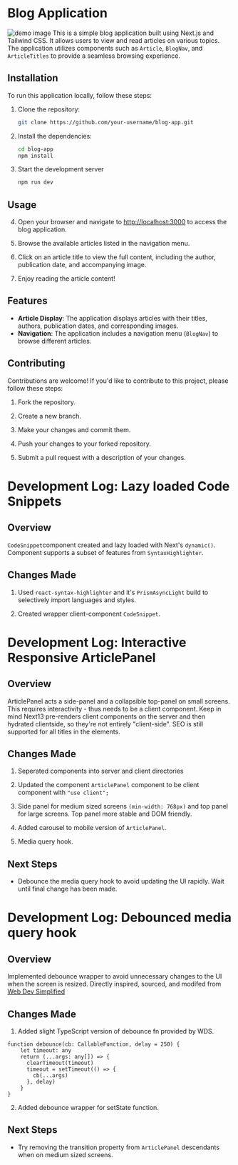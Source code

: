 # Blog Application
![demo image](https://i.ibb.co/0rbWD83/Screen-Shot-2023-05-16-at-2-42-05-AM.png)
This is a simple blog application built using Next.js and Tailwind CSS. It allows users to view and read articles on various topics. The application utilizes components such as `Article`, `BlogNav`, and `ArticleTitles` to provide a seamless browsing experience.

## Installation

To run this application locally, follow these steps:

1. Clone the repository:

   ```bash
   git clone https://github.com/your-username/blog-app.git

2. Install the dependencies:

   ```bash
   cd blog-app
   npm install
   
3. Start the development server
    ```bash
    npm run dev
    
## Usage

4. Open your browser and navigate to [http://localhost:3000](http://localhost:3000) to access the blog application.

5. Browse the available articles listed in the navigation menu.

6. Click on an article title to view the full content, including the author, publication date, and accompanying image.

7. Enjoy reading the article content!

## Features

- **Article Display**: The application displays articles with their titles, authors, publication dates, and corresponding images.
- **Navigation**: The application includes a navigation menu (`BlogNav`) to browse different articles.

## Contributing

Contributions are welcome! If you'd like to contribute to this project, please follow these steps:

1. Fork the repository.

2. Create a new branch.

3. Make your changes and commit them.

4. Push your changes to your forked repository.

5. Submit a pull request with a description of your changes.

# Development Log: Lazy loaded Code Snippets

## Overview
`CodeSnippet`component created and lazy loaded with Next's `dynamic()`. Component supports a subset of features from `SyntaxHighlighter`.

## Changes Made
1. Used `react-syntax-highlighter` and it's `PrismAsyncLight` build to selectively import languages and styles. 

2. Created wrapper client-component `CodeSnippet`.

# Development Log: Interactive Responsive ArticlePanel

## Overview
ArticlePanel acts a side-panel and a collapsible top-panel on small screens. This requires interactivity - thus needs to be a client component. Keep in mind Next13 pre-renders client components on the server and then hydrated clientside, so they're not entirely "client-side". SEO is still supported for all titles in the elements. 

## Changes Made
1. Seperated components into server and client directories

2. Updated the component `ArticlePanel` component to be client component with `"use client";`

3. Side panel for medium sized screens `(min-width: 768px)` and top panel for large screens. Top panel more stable and DOM friendly. 

4. Added carousel to mobile version of `ArticlePanel`.  

5. Media query hook. 

## Next Steps
- Debounce the media query hook to avoid updating the UI rapidly. Wait until final change has been made. 

# Development Log: Debounced media query hook

## Overview
Implemented debounce wrapper to avoid unnecessary changes to the UI when the screen is resized. Directly inspired, sourced, and modifed from [Web Dev Simplified](https://blog.webdevsimplified.com/2022-03/debounce-vs-throttle)

## Changes Made
1. Added slight TypeScript version of debounce fn provided by WDS.
```
function debounce(cb: CallableFunction, delay = 250) {
    let timeout: any
    return (...args: any[]) => {
      clearTimeout(timeout)
      timeout = setTimeout(() => {
        cb(...args)
      }, delay)
    }
}
```

2. Added debounce wrapper for setState function.  

## Next Steps
- Try removing the transition property from `ArticlePanel` descendants when on medium sized screens. 

